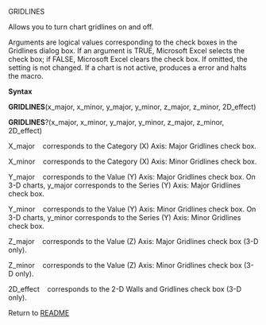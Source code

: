 GRIDLINES

Allows you to turn chart gridlines on and off.

Arguments are logical values corresponding to the check boxes in the
Gridlines dialog box. If an argument is TRUE, Microsoft Excel selects
the check box; if FALSE, Microsoft Excel clears the check box. If
omitted, the setting is not changed. If a chart is not active, produces
a error and halts the macro.

**Syntax**

**GRIDLINES**(x\_major, x\_minor, y\_major, y\_minor, z\_major,
z\_minor, 2D\_effect)

**GRIDLINES**?(x\_major, x\_minor, y\_major, y\_minor, z\_major,
z\_minor, 2D\_effect)

X\_major    corresponds to the Category (X) Axis: Major Gridlines check
box.

X\_minor    corresponds to the Category (X) Axis: Minor Gridlines check
box.

Y\_major    corresponds to the Value (Y) Axis: Major Gridlines check
box. On 3-D charts, y\_major corresponds to the Series (Y) Axis: Major
Gridlines check box.

Y\_minor    corresponds to the Value (Y) Axis: Minor Gridlines check
box. On 3-D charts, y\_minor corresponds to the Series (Y) Axis: Minor
Gridlines check box.

Z\_major    corresponds to the Value (Z) Axis: Major Gridlines check box
(3-D only).

Z\_minor    corresponds to the Value (Z) Axis: Minor Gridlines check box
(3-D only).

2D\_effect    corresponds to the 2-D Walls and Gridlines check box (3-D
only).



Return to [README](README.md)

